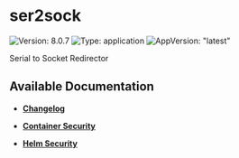 # ser2sock

![Version: 8.0.7](https://img.shields.io/badge/Version-8.0.7-informational?style=flat-square) ![Type: application](https://img.shields.io/badge/Type-application-informational?style=flat-square) ![AppVersion: "latest"](https://img.shields.io/badge/AppVersion-"latest"-informational?style=flat-square)

Serial to Socket Redirector

## Available Documentation

- [**Changelog**](CHANGELOG)

- [**Container Security**](container-security)

- [**Helm Security**](helm-security)

